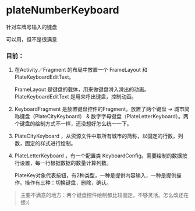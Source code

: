 # plateNumberKeyboard
针对车牌号输入的键盘

 可以用，但不是很满意
 
### 目前：
 
 1. 在Activity／Fragment 的布局中放置一个 FrameLayout 和 PlateKeyboardEditText。
 	
 	FrameLayout 是键盘的载体，用来做键盘滑入滑出的动画。
 	PlateKeyboardEditText 是用来呼出键盘，控制动画。
 
 2. KeyboardFragment 是放置键盘控件的Fragment。放置了两个键盘 -> 城市简称键盘（PlateCityKeyboard） & 数字字母键盘（PlateLetterKeyboard）。两个键盘的绘制方式不一样，还没想好怎么统一一下。

 3. PlateCityKeyboard ，从资源文件中取所有城市的简称，以固定的行数，列数，固定的样式进行绘制。

 4. PlateLetterKeyboard ，有一个配置类 KeyboardConfig。需要绘制的数据按行设置，每一行根据数据的数量计算列数。
	
	PlateKey对象代表按钮，有2种类型，一种是提供内容输入，一种是提供操作。操作有三种：切换键盘，删除，确认。
	
> 主要不满意的地方：两个键盘控件绘制都比较固定，不够灵活。怎么改还在想:(
	
